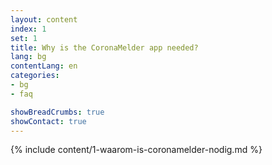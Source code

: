 ```yaml
---
layout: content
index: 1
set: 1
title: Why is the CoronaMelder app needed?
lang: bg
contentLang: en
categories:
- bg
- faq

showBreadCrumbs: true
showContact: true
---
```

{% include content/1-waarom-is-coronamelder-nodig.md %}
